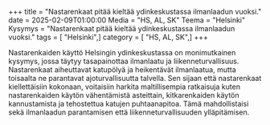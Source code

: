 +++
title = "Nastarenkaat pitää kieltää ydinkeskustassa ilmanlaadun vuoksi."
date = 2025-02-09T01:00:00
Media = "HS, AL, SK"
Teema = "Helsinki"
Kysymys = "Nastarenkaat pitää kieltää ydinkeskustassa ilmanlaadun vuoksi."
tags = [ "Helsinki",]
category = [ "HS, AL, SK",]
+++

Nastarenkaiden käyttö Helsingin ydinkeskustassa on monimutkainen kysymys, jossa täytyy tasapainottaa ilmanlaatu ja liikenneturvallisuus. Nastarenkaat aiheuttavat katupölyä ja heikentävät ilmanlaatua, mutta toisaalta ne parantavat ajoturvallisuutta talvella. Sen sijaan että nastarenkaat kiellettäisiin kokonaan, voitaisiin harkita maltillisempia ratkaisuja kuten nastarenkaiden käytön vähentämistä asteittain, kitkarenkaiden käytön kannustamista ja tehostettua katujen puhtaanapitoa. Tämä mahdollistaisi sekä ilmanlaadun parantamisen että liikenneturvallisuuden ylläpitämisen.